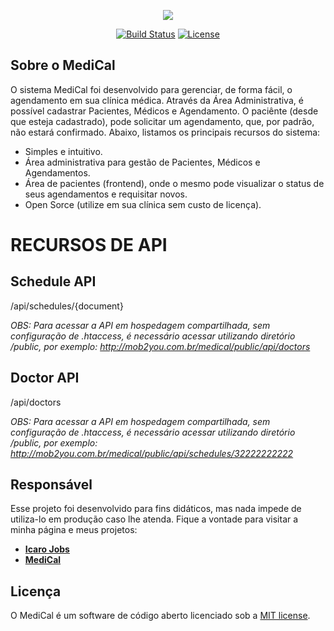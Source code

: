 <p align="center"><img src="http://mob2you.com.br/medical/public/img/logo_medical.png"></p>

<p align="center">
<a href="https://travis-ci.org/laravel/framework"><img src="https://travis-ci.org/laravel/framework.svg" alt="Build Status"></a>
<a href="https://packagist.org/packages/laravel/framework"><img src="https://poser.pugx.org/laravel/framework/license.svg" alt="License"></a>
</p>

## Sobre o MediCal

O sistema MediCal foi desenvolvido para gerenciar, de forma fácil, o agendamento em sua clínica médica. Através da Área Administrativa, é possível cadastrar Pacientes, Médicos e Agendamento. O paciênte (desde que esteja cadastrado), pode solicitar um agendamento, que, por padrão, não estará confirmado. Abaixo, listamos os principais recursos do sistema:

- Simples e intuitivo.
- Área administrativa para gestão de Pacientes, Médicos e Agendamentos.
- Área de pacientes (frontend), onde o mesmo pode visualizar o status de seus agendamentos e requisitar novos.
- Open Sorce (utilize em sua clínica sem custo de licença).


# RECURSOS DE API

## Schedule API
/api/schedules/{document}

*OBS: Para acessar a API em hospedagem compartilhada, sem configuração de .htaccess, é necessário acessar utilizando diretório /public, por exemplo:*
*http://mob2you.com.br/medical/public/api/doctors*

## Doctor API
/api/doctors

*OBS: Para acessar a API em hospedagem compartilhada, sem configuração de .htaccess, é necessário acessar utilizando diretório /public, por exemplo:*
*http://mob2you.com.br/medical/public/api/schedules/32222222222*

## Responsável

Esse projeto foi desenvolvido para fins didáticos, mas nada impede de utiliza-lo em produção caso lhe atenda. Fique a vontade para visitar a minha página e meus projetos:

- **[Icaro Jobs](https://github.com/icarojobs)**
- **[MediCal](https://github.com/icarojobs/medical)**


## Licença

O MediCal é um software de código aberto licenciado sob a [MIT license](https://opensource.org/licenses/MIT).

